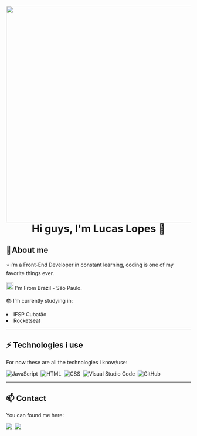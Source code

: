 <img align="right" height="590em" src="https://raw.githubusercontent.com/gist/LucasLoopsT/5a0c8fbe3bfdc768476eeeaf08ab96a3/raw/97342e5e1fd6198ed052227354a1ad41643236a9/github.svg"/>
<h1 align="center"> Hi guys, I'm Lucas Lopes 👋
<br>

## 💬 About me

⭐ i'm a Front-End Developer in constant learning, coding is one of my favorite things ever. 
<br>
<br>
<img height="20" src="https://user-images.githubusercontent.com/128094146/234800754-a90b8b9a-e3e8-43c2-9a63-9ebc54621915.png"> I'm From Brazil - São Paulo.
<br>
<br>
📚 I’m currently studying in:

<li title="Federal Institute of Education, Science and Technology of São Paulo - College">IFSP Cubatão</li>  
<li title="Technology and study platform from Brazil">Rocketseat</li>  

---

## ⚡ Technologies i use

For now these are all the technologies i know/use:

![JavaScript](https://img.shields.io/badge/-JavaScript-05122A?style=flat&logo=javascript)&nbsp;
![HTML](https://img.shields.io/badge/-HTML-05122A?style=flat&logo=HTML5)&nbsp;
![CSS](https://img.shields.io/badge/-CSS-05122A?style=flat&logo=CSS3&logoColor=1572B6)&nbsp;
![Visual Studio Code](https://img.shields.io/badge/-VS%20Code-05122A?style=flat&logo=visual-studio-code&logoColor=007ACC)&nbsp;
![GitHub](https://img.shields.io/badge/-GitHub-05122A?style=flat&logo=github)&nbsp;

---

## 📫 Contact
  
You can found me here:
  
<a href="https://www.linkedin.com/in/lucas-lopes-781b39263/" target="_blank">
<img src="https://img.shields.io/badge/-Linkedin-0864cc?style=flat&logo=linkedin&logoColor=ffffff"/>&nbsp;
</a> 

<a href="mailto:lucasllopes100@gmail.com" target="_blank">
<img src="https://img.shields.io/badge/-Gmail-cc4336?style=flat&logo=gmail&logoColor=ffffff"/>&nbsp;
</a>
